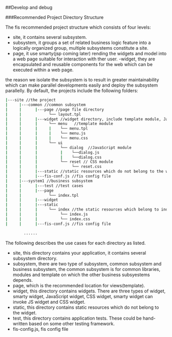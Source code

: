 ##Develop and debug

###Recommended Project Directory Structure

The fis recommended project structure which consists of four levels:

- site, it contains several subsystem.
- subsystem, it groups a set of related business logic feature into a logically organized group, multiple subsystems constitute a site.
- page, it use smarty(jsp coming later) rending the widgets and model into a web page suitable for interaction with ther user.
-widget, they are encapsulated and reusable components for the web which can be executed within a web page. 


the reason we isolate the subsystem is to result in greater maintainability which can make parallel developments easily and deploy the subsystem parallelly. By default, the projects include the following folders:

```bash
|---site //the project
|     |---common //common subsystem
|     |      |---page //page file directory
|     |            └── layout.tpl 
|     |      |---widget //widget directory, include template module, JavaScript module, CSS module, ext
|     |      |     └── menu   //template module
|     |      |     |    └── menu.tpl  
|     |      |     |    └── menu.js   
|     |      |     |    └── menu.css
|     |      |     └── ui
|     |      |          └── dialog  //JavaScript module
|     |      |          |    └──dialog.js
|     |      |          |    └──dialog.css
|     |      |          └── reset // CSS module
|     |      |               └── reset.css
|     |      |---static //static resources which do not belong to the widget
|     |      |---fis-conf.js //fis config file
|     |---system1 //business subsystem
|     |      |---test //test cases
|     |      |---page
|     |            └── index.tpl 
|     |      |---widget
|     |      |---static
|     |      |     └── index //the static resources which belong to index.tpl
|     |      |          └── index.js  
|     |      |          └── index.css
|     |      |---fis-conf.js //fis config file

        ......
```

The following describes the use cases for each directory as listed.

- site, this directory contains your application, it contains several subsystem directory.
- subsystem, there are two type of subsystem, common subsystem and business subsystem, the common subsystem is for common libraries, modules and template on which  the other business subsyestems depends.
- page, which is the recommended location for views(template).
- widget, this directory contains widgets. There are three types of widget, smarty widget, JavaScript widget, CSS widget, smarty widget can invoke JS widget and CSS widget.
- static, this directory contains static resources which do not belong to the widget.
- test,  this directory contains application tests. These could be hand-written based on some other testing framework. 
- fis-config.js, fis config file

